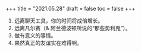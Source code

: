 +++
title = "2021.05.28"
draft = false
toc = false
+++

1. 远离聊天工具，你的时间将成倍增长。
2. 远离凡尔赛（& 阿兰德波顿所说的“那些势利鬼”）。
3. 做有意义的事情。
4. 果然真正的友谊实在难得啊。
